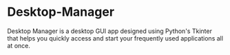# Desktop-Manager
Desktop Manager is a desktop GUI app designed using Python's Tkinter that helps you quickly access and start your frequently used applications all at once.
